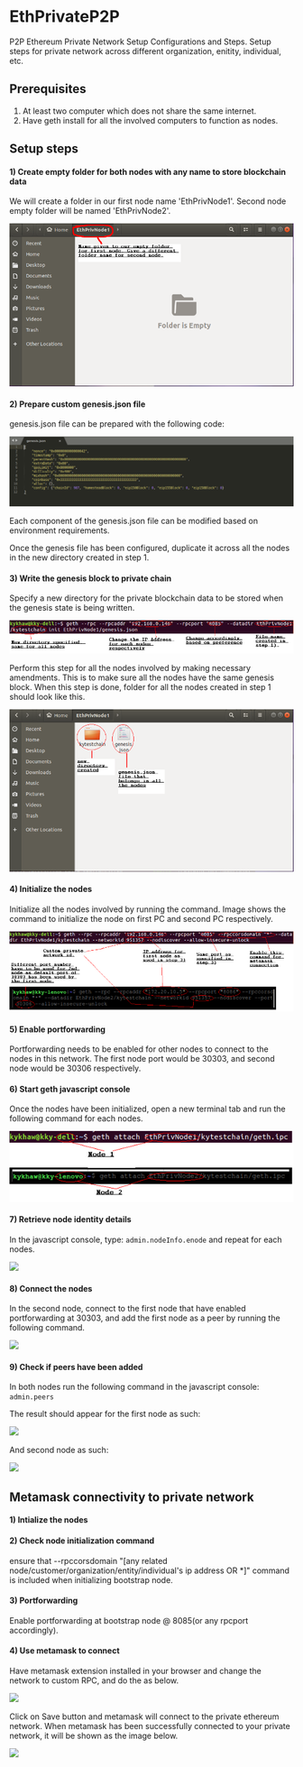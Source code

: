 # EthPrivateP2P
P2P Ethereum Private Network Setup Configurations and Steps. Setup steps for private network across different organization, enitity, individual, etc.

## Prerequisites
1) At least two computer which does not share the same internet.
2) Have geth install for all the involved computers to function as nodes.

## Setup steps

#### 1) Create empty folder for both nodes with any name to store blockchain data
We will create a folder in our first node name 'EthPrivNode1'.
Second node empty folder will be named 'EthPrivNode2'.

<img src="guideImages/EmptyFolder.png">

#### 2) Prepare custom genesis.json file
genesis.json file can be prepared with the following code:

<img src="guideImages/genesisCode.png"> 

Each component of the genesis.json file can be modified based on environment requirements.

Once the genesis file has been configured, duplicate it across all the nodes in the new directory created in step 1.

#### 3) Write the genesis block to private chain
Specify a new directory for the private blockchain data to be stored when the genesis state is being written.

<img src="guideImages/writeGenesisBlock.png">

Perform this step for all the nodes involved by making necessary amendments. This is to make sure all the nodes have the same genesis block.
When this step is done, folder for all the nodes created in step 1 should look like this.

<img src="guideImages/folderDetails.png">

#### 4) Initialize the nodes
Initialize all the nodes involved by running the command. Image shows the command to initialize the node on first PC and second PC respectively.

<img src="guideImages/initializeNodes.png">

#### 5) Enable portforwarding
Portforwarding needs to be enabled for other nodes to connect to the nodes in this network. The first node port would be 30303, and second node would be 30306 respectively.

#### 6) Start geth javascript console
Once the nodes have been initialized, open a new terminal tab and run the following command for each nodes.

<img src="guideImages/gethConsole.png">

#### 7) Retrieve node identity details
In the javascript console, type:
```admin.nodeInfo.enode```
and repeat for each nodes.

<img src="guideImages/nodeDetails.png">

#### 8) Connect the nodes
In the second node, connect to the first node that have enabled portforwarding at 30303, and add the first node as a peer by running the following command.

<img src="guideImages/addPeer.png">

#### 9) Check if peers have been added
In both nodes run the following command in the javascript console:
```admin.peers```

The result should appear for the first node as such:

<img src="guideImages/node1Peers.png">

And second node as such:

<img src="guideImages/node2Peers.png">

## Metamask connectivity to private network

#### 1) Intialize the nodes

#### 2) Check node initialization command
ensure that --rpccorsdomain "[any related node/customer/organization/entity/individual's ip address OR \*]" command is included when initializing bootstrap node.

#### 3) Portforwarding
Enable portforwarding at bootstrap node @ 8085(or any rpcport accordingly).

#### 4) Use metamask to connect
Have metamask extension installed in your browser and change the network to custom RPC, and do the as below.

<img src="guideImages/metaMaskConnect.png">

Click on Save button and metamask will connect to the private ethereum network.
When metamask has been successfully connected to your private network, it will be shown as the image below.

<img src="guideImages/metaMaskSuccess.png">